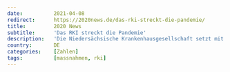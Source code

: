 ```yaml
---
date:          2021-04-08
redirect:      https://2020news.de/das-rki-streckt-die-pandemie/
title:         2020 News
subtitle:      'Das RKI streckt die Pandemie'
description:   'Die Niedersächsische Krankenhausgesellschaft setzt mit ihrer Mitteilung Nr. 246/2021 vom 6. April 2021 die neuen Vorgaben des RKI zur Entlassung von Patienten aus der Isolierung um: Ab sofort müssen alle SARS-CoV-2-Infizierten 14 Tage lang isoliert werden. Die Isolationszeit ist damit ausgedehnt worden. Und eine Neudefinition sorgt für eine Ausweitung des Kontaktpersonenkreises mit eigenen Testpflichten, was […]'
country:       DE
categories:    [Zahlen]
tags:          [massnahmen, rki]
---
```

